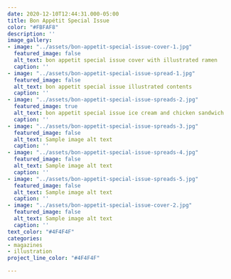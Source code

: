 ```yaml
---
date: 2020-12-10T12:44:31.000-05:00
title: Bon Appétit Special Issue
color: "#FBFAF8"
description: ''
image_gallery:
- image: "../assets/bon-appetit-special-issue-cover-1.jpg"
  featured_image: false
  alt_text: bon appetit special issue cover with illustrated ramen
  caption: ''
- image: "../assets/bon-appetit-special-issue-spread-1.jpg"
  featured_image: false
  alt_text: bon appetit special issue illustrated contents
  caption: ''
- image: "../assets/bon-appetit-special-issue-spreads-2.jpg"
  featured_image: true
  alt_text: bon appetit special issue ice cream and chicken sandwich
  caption: ''
- image: "../assets/bon-appetit-special-issue-spreads-3.jpg"
  featured_image: false
  alt_text: Sample image alt text
  caption: ''
- image: "../assets/bon-appetit-special-issue-spreads-4.jpg"
  featured_image: false
  alt_text: Sample image alt text
  caption: ''
- image: "../assets/bon-appetit-special-issue-spreads-5.jpg"
  featured_image: false
  alt_text: Sample image alt text
  caption: ''
- image: "../assets/bon-appetit-special-issue-cover-2.jpg"
  featured_image: false
  alt_text: Sample image alt text
  caption: ''
text_color: "#4F4F4F"
categories:
- magazines
- illustration
project_line_color: "#4F4F4F"

---
```

